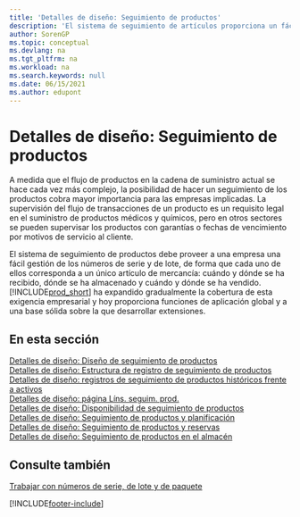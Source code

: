 ```yaml
---
title: 'Detalles de diseño: Seguimiento de productos'
description: 'El sistema de seguimiento de artículos proporciona un fácil manejo de los números de serie y de lote, que pueden ser necesarios para cumplir los requisitos legales o ayudar en la gestión de la garantía.'
author: SorenGP
ms.topic: conceptual
ms.devlang: na
ms.tgt_pltfrm: na
ms.workload: na
ms.search.keywords: null
ms.date: 06/15/2021
ms.author: edupont
---
```

# <a name="design-details-item-tracking"></a><a name="design-details-item-tracking"></a><a name="design-details-item-tracking"></a><a name="design-details-item-tracking"></a>Detalles de diseño: Seguimiento de productos
A medida que el flujo de productos en la cadena de suministro actual se hace cada vez más complejo, la posibilidad de hacer un seguimiento de los productos cobra mayor importancia para las empresas implicadas. La supervisión del flujo de transacciones de un producto es un requisito legal en el suministro de productos médicos y químicos, pero en otros sectores se pueden supervisar los productos con garantías o fechas de vencimiento por motivos de servicio al cliente.  

El sistema de seguimiento de productos debe proveer a una empresa una fácil gestión de los números de serie y de lote, de forma que cada uno de ellos corresponda a un único artículo de mercancía: cuándo y dónde se ha recibido, dónde se ha almacenado y cuándo y dónde se ha vendido. [!INCLUDE[prod_short](includes/prod_short.md)] ha expandido gradualmente la cobertura de esta exigencia empresarial y hoy proporciona funciones de aplicación global y a una base sólida sobre la que desarrollar extensiones.  

## <a name="in-this-section"></a><a name="in-this-section"></a><a name="in-this-section"></a><a name="in-this-section"></a>En esta sección
[Detalles de diseño: Diseño de seguimiento de productos](design-details-item-tracking-design.md)  
[Detalles de diseño: Estructura de registro de seguimiento de productos](design-details-item-tracking-posting-structure.md)  
[Detalles de diseño: registros de seguimiento de productos históricos frente a activos](design-details-active-versus-historic-item-tracking-entries.md)  
[Detalles de diseño: página Líns. seguim. prod.](design-details-item-tracking-lines-window.md)  
[Detalles de diseño: Disponibilidad de seguimiento de productos](design-details-item-tracking-availability.md)  
[Detalles de diseño: Seguimiento de productos y planificación](design-details-item-tracking-and-planning.md)  
[Detalles de diseño: Seguimiento de productos y reservas](design-details-item-tracking-and-reservations.md)  
[Detalles de diseño: Seguimiento de productos en el almacén](design-details-item-tracking-in-the-warehouse.md)

## <a name="see-also"></a><a name="see-also"></a><a name="see-also"></a><a name="see-also"></a>Consulte también

[Trabajar con números de serie, de lote y de paquete](inventory-how-work-item-tracking.md)  

[!INCLUDE[footer-include](includes/footer-banner.md)]

